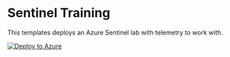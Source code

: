 # Sentinel Training

This templates deploys an Azure Sentinel lab with telemetry to work with. 

[![Deploy to Azure](https://aka.ms/deploytoazurebutton)](https://portal.azure.com/#create/Microsoft.Template/uri/https%3A%2F%2Fraw.githubusercontent.com%2Fjaviersoriano%2Fsentinel-training%2Fmain%2Fazuredeploy.json)
